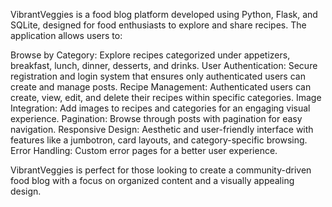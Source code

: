 VibrantVeggies is a food blog platform developed using Python, Flask, and SQLite, designed for food enthusiasts to explore and share recipes. The application allows users to:

Browse by Category: Explore recipes categorized under appetizers, breakfast, lunch, dinner, desserts, and drinks.
User Authentication: Secure registration and login system that ensures only authenticated users can create and manage posts.
Recipe Management: Authenticated users can create, view, edit, and delete their recipes within specific categories.
Image Integration: Add images to recipes and categories for an engaging visual experience.
Pagination: Browse through posts with pagination for easy navigation.
Responsive Design: Aesthetic and user-friendly interface with features like a jumbotron, card layouts, and category-specific browsing.
Error Handling: Custom error pages for a better user experience.

VibrantVeggies is perfect for those looking to create a community-driven food blog with a focus on organized content and a visually appealing design.
